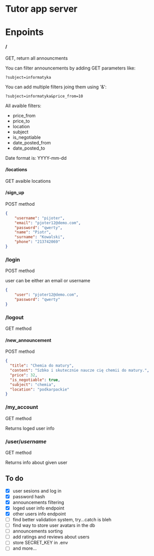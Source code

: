 # Tutor app server

# Enpoints
#### /
GET, return all announcments

You can filter announcements by adding GET parameters like:
```
?subject=informatyka
```
You can add multiple filters joing them using '&':
```
?subject=informatyka&price_from=10
```

All avaible filters:
 - price_from
 - price_to
 - location
 - subject
 - is_negotiable
 - date_posted_from
 - date_posted_to

Date format is: YYYY-mm-dd

#### /locations
GET avaible locations

#### /sign_up
POST method
```json
{
    "username": "pijoter",
    "email": "pjoter12@demo.com",
    "password": "qwerty",
    "name": "Piotr",
    "surname": "Kowalski",
    "phone": "213742069"
}
```

### /login
POST method

user can be either an email or username
```json
{
    "user": "pjoter12@demo.com",
    "password": "qwerty"
}
```

### /logout
GET method


#### /new_announcement
POST method
```json
{
  "title": "Chemia do matury",
  "content": "Szbko i skutecznie naucze cię chemii do matury.",
  "price": 32,
  "is_negotiable": true,
  "subject": "chemia",
  "location": "podkarpackie"
}
```

### /my_account  
GET method

Returns loged user info

### /user/*username*
GET method

Returns info about given user

## To do
 - [x] user sesions and log in
 - [x] password hash
 - [x] announcements filtering
 - [x] loged user info endpoint
 - [x] other users info endpoint
 - [ ] find better validation system, try...catch is bleh
 - [ ] find way to store user avatars in the db
 - [ ] announcements sorting
 - [ ] add ratings and reviews about users
 - [ ] store SECRET_KEY in .env
 - [ ] and more...
